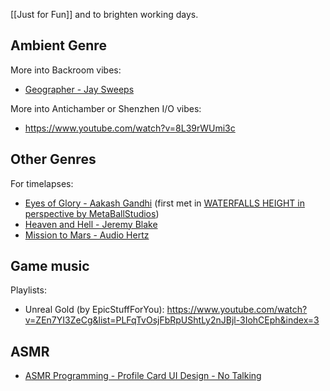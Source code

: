 [[Just for Fun]] and to brighten working days.
## Ambient Genre 

More into Backroom vibes:
- [Geographer - Jay Sweeps](https://www.youtube.com/watch?v=khj1lJYWc3w)

More into Antichamber or Shenzhen I/O vibes:
- https://www.youtube.com/watch?v=8L39rWUmi3c

## Other Genres

For timelapses:
- [Eyes of Glory - Aakash Gandhi](https://www.youtube.com/watch?v=PtHsrH-baIY) (first met in [WATERFALLS HEIGHT in perspective by MetaBallStudios](https://www.youtube.com/watch?v=oPSHg0oJpX4))
- [Heaven and Hell - Jeremy Blake](https://www.youtube.com/watch?v=IL5AhzUSVR4)
- [Mission to Mars - Audio Hertz](https://www.youtube.com/watch?v=Uz_Zn8n4u7s)

## Game music

Playlists:

- Unreal Gold (by EpicStuffForYou): https://www.youtube.com/watch?v=ZEn7YI3ZeCg&list=PLFqTvOsjFbRpUShtLy2nJBjl-3IohCEph&index=3

## ASMR

- [ASMR Programming - Profile Card UI Design - No Talking](https://www.youtube.com/watch?v=kkS2ess19es)